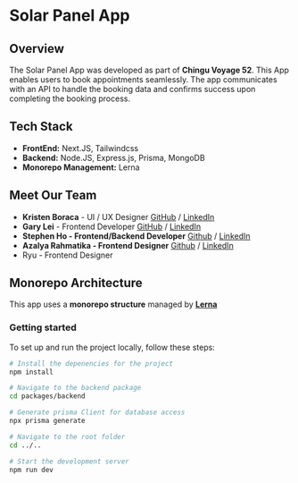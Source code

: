 # Solar Panel App

## Overview

The Solar Panel App was developed as part of **Chingu Voyage 52**.  This App enables users to book appointments seamlessly.  The app communicates with an API to handle the booking data and confirms success upon completing the booking process.

[Live LINK]:(https://v52-tier2-team-20.vercel.app/).

## Tech Stack

- **FrontEnd:** Next.JS, Tailwindcss 
- **Backend:** Node.JS, Express.js, Prisma, MongoDB
- **Monorepo Management:** Lerna

## Meet Our Team

- **Kristen Boraca** - UI / UX Designer 
[GitHub](https://github.com/khb2me/chingu_group20.git) / [LinkedIn](https://linkedin.com/in/liaccountname)
- **Gary Lei** - Frontend Developer
[GitHub](https://github.com/xsymmetry9/) / [LinkedIn](https://www.linkedin.com/in/gary-lei-b8b4a540)
- **Stephen Ho - Frontend/Backend Developer**
[Github](https://github.com/swlho) / [LinkedIn](https://www.linkedin.com/in/swlho)
- **Azalya Rahmatika - Frontend Designer**
[Github](https://github.com/azalyarahmatika) / [LinkedIn](https://www.linkedin.com/in/azalyarahmatika/)
- Ryu - Frontend Designer

## Monorepo Architecture
This app uses a **monorepo structure** managed by [**Lerna**](https://lerna.js.org/docs/introduction)

### Getting started
To set up and run the project locally, follow these steps: 

```bash
# Install the depenencies for the project
npm install 

# Navigate to the backend package
cd packages/backend

# Generate prisma Client for database access 
npx prisma generate

# Navigate to the root folder
cd ../..

# Start the development server
npm run dev 
```
